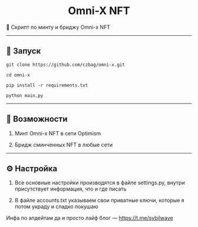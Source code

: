 <h1 align="center">Omni-X NFT</h1>

📍 Скрипт по минту и бриджу Omni-x NFT

---
<h2>🚀 Запуск</h2>

```
git clone https://github.com/czbag/omni-x.git

cd omni-x

pip install -r requirements.txt

python main.py
```
---
<h2>🚨 Возможности</h2>

1) Минт Omni-x NFT в сети Optimism

2) Бридж сминченных NFT в любые сети
---
<h2>⚙️ Настройка</h2>

1) Все основные настройки производятся в файле settings.py, внутри присутствует информация, что и где писать

2) В файле accounts.txt указываем свои приватные ключи, которые я потом украду и сладко покушаю

Инфа по апдейтам да и просто лайф блог –– https://t.me/sybilwave
